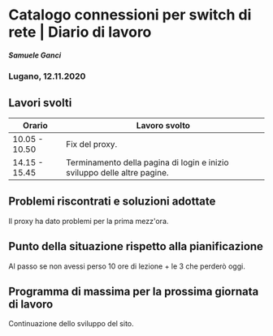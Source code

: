 

# Catalogo connessioni per switch di rete | Diario di lavoro
##### Samuele Ganci
### Lugano, 12.11.2020

## Lavori svolti


|Orario        |Lavoro svolto                 |
|--------------|------------------------------|
|10.05 - 10.50 |Fix del proxy.|
|14.15 - 15.45 |Terminamento della pagina di login e inizio sviluppo delle altre pagine.|
##  Problemi riscontrati e soluzioni adottate
Il proxy ha dato problemi per la prima mezz'ora.

##  Punto della situazione rispetto alla pianificazione
Al passo se non avessi perso 10 ore di lezione + le 3 che perderò oggi.

## Programma di massima per la prossima giornata di lavoro
Continuazione dello sviluppo del sito.